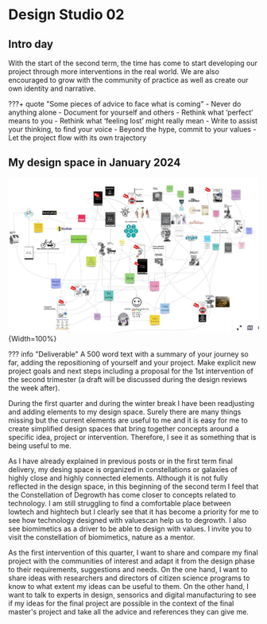 # **Design Studio 02**

## Intro day
With the start of the second term, the time has come to start developing our project through more interventions in the real world. We are also encouraged to grow with the community of practice as well as create our own identity and narrative.

???+ quote "Some pieces of advice to face what is coming"
    - Never do anything alone
    - Document for yourself and others
    - Rethink what ‘perfect’ means to you
    - Rethink what ‘feeling lost’ might really mean
    - Write to assist your thinking, to find your voice
    - Beyond the hype, commit to your values 
    - Let the project flow with its own trajectory


## My design space in January 2024 
![DesignSpace24](../../images/WorkSpace2024.JPG){Width=100%}

??? info "Deliverable"
    A 500 word text with a summary of your journey so far, adding the repositioning of yourself and your project. Make explicit new project goals and next steps including a proposal for the 1st intervention of the second trimester (a draft will be discussed during the design reviews the week after).

During the first quarter and during the winter break I have been readjusting and adding elements to my design space. Surely there are many things missing but the current elements are useful to me and it is easy for me to create simplified design spaces that bring together concepts around a specific idea, project or intervention. Therefore, I see it as something that is being useful to me.

As I have already explained in previous posts or in the first term final delivery, my desing space is organized in constellations or galaxies of highly close and highly connected elements. Although it is not fully reflected in the design space, in this beginning of the second term I feel that the Constellation of Degrowth has come closer to concepts related to technology. I am still struggling to find a comfortable place between lowtech and hightech but I clearly see that it has become a priority for me to see how technology designed with values ​​can help us to degrowth. I also see biomimetics as a driver to be able to design with values. I invite you to visit the constellation of biomimetics, nature as a mentor.

As the first intervention of this quarter, I want to share and compare my final project with the communities of interest and adapt it from the design phase to their requirements, suggestions and needs. On the one hand, I want to share ideas with researchers and directors of citizen science programs to know to what extent my ideas can be useful to them. On the other hand, I want to talk to experts in design, sensorics and digital manufacturing to see if my ideas for the final project are possible in the context of the final master's project and take all the advice and references they can give me.